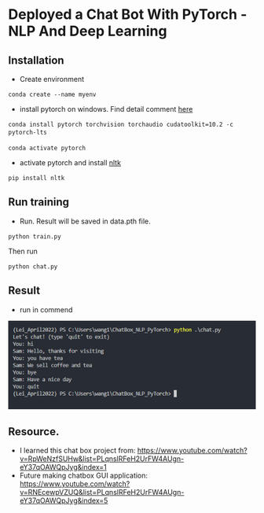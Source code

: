 # Deployed a Chat Bot With PyTorch - NLP And Deep Learning 

## Installation
- Create environment
```
conda create --name myenv
```

- install pytorch on windows. Find detail comment [here](https://pytorch.org/)
```
conda install pytorch torchvision torchaudio cudatoolkit=10.2 -c pytorch-lts

conda activate pytorch 
```
- activate pytorch and install [nltk](https://www.nltk.org/)

```
pip install nltk
```

## Run training
- Run. Result will be saved in data.pth file.
```
python train.py
```

Then run
```
python chat.py
```

## Result
- run in commend

![runincommend](https://raw.githubusercontent.com/suereey/ChatBox_NLP_PyTorch/main/screen_shot/Result.PNG)
## Resource.
- I learned this chat box project from: https://www.youtube.com/watch?v=RpWeNzfSUHw&list=PLqnslRFeH2UrFW4AUgn-eY37qOAWQpJyg&index=1
- Future making chatbox GUI application: https://www.youtube.com/watch?v=RNEcewpVZUQ&list=PLqnslRFeH2UrFW4AUgn-eY37qOAWQpJyg&index=5